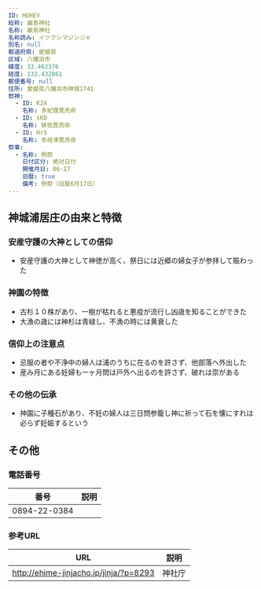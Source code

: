 ```yaml
---
ID: HUHEV
総称: 厳島神社
名称: 厳島神社
名称読み: イツクシマジンジャ
別名: null
都道府県: 愛媛県
区域: 八幡浜市
緯度: 33.462376
経度: 132.432861
郵便番号: null
住所: 愛媛県八幡浜市神城1741
祭神:
  - ID: K2X
    名称: 多紀理毘売命
  - ID: sKD
    名称: 狭依毘売命
  - ID: HrS
    名称: 多岐津毘売命
祭事:
  - 名称: 例祭
    日付区分: 絶対日付
    開催月日: 06-17
    旧暦: true
    備考: 例祭（旧暦6月17日）
---
```


## 神城浦居庄の由来と特徴

### 安産守護の大神としての信仰

- 安産守護の大神として神徳が高く、祭日には近郷の婦女子が参拝して賑わった

### 神園の特徴

- 古杉１０株があり、一樹が枯れると悪疫が流行し凶歳を知ることができた
- 大漁の歳には神杉は青緑し、不漁の時には黄衰した

### 信仰上の注意点

- 忌服の者や不浄中の婦人は浦のうちに在るのを許さず、他部落へ外出した
- 産み月にある妊婦も一ヶ月問は戸外へ出るのを許さず、破れは崇がある

### その他の伝承

- 神園に子種石があり、不妊の婦人は三日問参籠し神に祈って石を懐にすれは必らず妊娠するという

## その他

### 電話番号

| 番号         | 説明 |
| ------------ | ---- |
| 0894-22-0384 |      |

### 参考URL

| URL                                    | 説明   |
| -------------------------------------- | ------ |
| http://ehime-jinjacho.jp/jinja/?p=8293 | 神社庁 |
